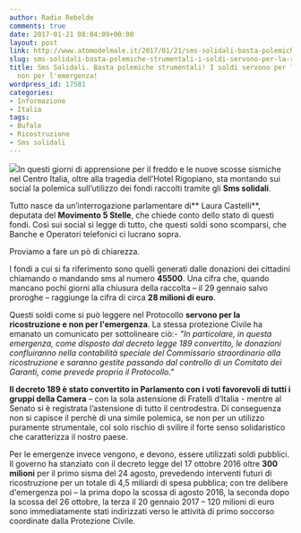 ```yaml
---
author: Radio Rebelde
comments: true
date: 2017-01-21 08:04:09+00:00
layout: post
link: http://www.atomodelmale.it/2017/01/21/sms-solidali-basta-polemiche-strumentali-i-soldi-servono-per-la-ricostruzione-non-per-lemergenza/
slug: sms-solidali-basta-polemiche-strumentali-i-soldi-servono-per-la-ricostruzione-non-per-lemergenza
title: Sms Solidali. Basta polemiche strumentali! I soldi servono per la ricostruzione
  non per l'emergenza!
wordpress_id: 17581
categories:
- Informazione
- Italia
tags:
- Bufale
- Ricostruzione
- Sms solidali
---
```


![](http://www.atomodelmale.it/wp-content/uploads/2017/01/emergenza-terremoto-300x150.jpg)In questi giorni di apprensione per il freddo e le nuove scosse sismiche nel Centro Italia, oltre alla tragedia dell'Hotel Rigopiano, sta montando sui social la polemica sull’utilizzo dei fondi raccolti tramite gli **Sms solidali**.

Tutto nasce da un’interrogazione parlamentare di** Laura Castelli**, deputata del **Movimento 5 Stelle**, che chiede conto dello stato di questi fondi. Così sui social si legge di tutto, che questi soldi sono scomparsi, che Banche e Operatori telefonici ci lucrano sopra.


Proviamo a fare un pò di chiarezza.

I fondi a cui si fa riferimento sono quelli generati dalle donazioni dei cittadini chiamando o mandando sms al numero **45500**. Una cifra che, quando mancano pochi giorni alla chiusura della raccolta – il 29 gennaio salvo proroghe – raggiunge la cifra di circa **28 milioni di euro**.

Questi soldi come si può leggere nel Protocollo **servono per la ricostruzione e non per l'emergenza**. La stessa protezione Civile ha emanato un comunicato per sottolineare ciò:- _"In particolare, in questa emergenza, come disposto dal decreto legge 189 convertito, le donazioni confluiranno nella contabilità speciale del Commissario straordinario alla ricostruzione e saranno gestite passando dal controllo di un Comitato dei Garanti, come prevede proprio il Protocollo."_

**Il decreto 189 è stato convertito in Parlamento con i voti favorevoli di tutti i gruppi della Camera** – con la sola astensione di Fratelli d’Italia - mentre al Senato si è registrata l’astensione di tutto il centrodestra. Di conseguenza non si capisce il perchè di una simile polemica, se non per un utilizzo puramente strumentale, col solo rischio di svilire il forte senso solidaristico che caratterizza il nostro paese.

Per le emergenze invece vengono, e devono, essere utilizzati soldi pubblici. Il governo ha stanziato con il decreto legge del 17 ottobre 2016 oltre **300 milioni** per il primo sisma del 24 agosto, prevedendo interventi futuri di ricostruzione per un totale di 4,5 miliardi di spesa pubblica; con tre delibere d'emergenza poi – la prima dopo la scossa di agosto 2016, la seconda dopo la scossa del 26 ottobre, la terza il 20 gennaio 2017 – 120 milioni di euro sono immediatamente stati indirizzati verso le attività di primo soccorso coordinate dalla Protezione Civile.
